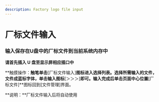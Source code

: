 ```yaml
---
description: Factory logo file input
---
```


# 厂标文件输入

### **输入保存在U盘中的厂标文件到当前系统内存中**

**请首先插入 U 盘至显示屏相应插口中**

**触摸操作：**触笔单击**\[厂标文件输入\]**图标进入选择列表。选择所需输入的文件，文件成蓝标字体，单击输入图标**\[＞＞＞\]**即可。输入完成后单击页面中心位置**\[厂标文件\]**图标回到\[文件管理\]界面。

**说明：**厂标文件输入后将自动使用

